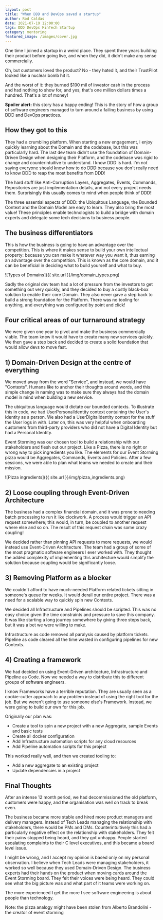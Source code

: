 ```yaml
---
layout: post
title: "When DDD and DevOps saved a startup"
author: Rod Caldas
date: 2021-07-10 12:00:00
tags: DDD DevOps FinTech Startup
category: mentoring
featured_image: /images/cover.jpg
---
```


One time I joined a startup in a weird place. They spent three years building their product before going live, and when they did, it didn't make any sense commercially.

Oh, but customers loved the product? No - they hated it, and their TrustPilot looked like a nuclear bomb hit it.

And the worst of it: they burned $100 mil of investor cash in the process and had nothing to show for, and yes, that's one million dollars times a hundred. That's a lot of money!

**Spoiler alert:** this story has a happy ending! This is the story of how a group of software engineers managed to turn around a failing business by using DDD and DevOps practices.

## How they got to this

They had a crumbling platform. When starting a new engagement, I enjoy quickly learning about the Domain and the codebase, but this was particularly hard. The last dev team didn't use the foundation of Domain-Driven Design when designing their Platform, and the codebase was rigid to change and counterintuitive to understand. I know DDD is hard. I'm not saying everyone should know how to do DDD because you don't really need to know DDD to reap the most benefits from DDD!

The hard stuff like Anti-Corruption Layers, Aggregates, Events, Commands, Repositories are just implementation details, and not every project needs them. Surprisingly this usually comes to mind when people think of DDD!

The three essential aspects of DDD: the Ubiquitous Language, the Bounded Context and the Domain Model are easy to learn. They also bring the most value! These principles enable technologists to build a bridge with domain experts and delegate some tech decisions to business people.

## The business differentiators

This is how the business is going to have an advantage over the competition. This is where it makes sense to build your own intellectual property: because you can make it whatever way you want it, thus earning an advantage over the competition. This is known as the core domain, and it can be beneficial in deciding what to build yourself and what to buy.

![Types of Domains]({{ site.url }}/img/domain_types.png)

Sadly the original dev team had a lot of pressure from the investors to get something out very quickly, and they decided to buy a costly black-box solution to enable their core Domain. They also never gave a step back to build a strong foundation for the Platform. There was no tooling for anything, and everything was configured by point and click!

## Four critical areas of our turnaround strategy

We were given one year to pivot and make the business commercially viable. The team knew it would have to create many new services quickly. We then gave a step back and decided to create a solid foundation that would allow devs to move fast. 

## 1) Domain-Driven Design at the centre of everything

We moved away from the word "Service", and instead, we would have "Contexts". Humans like to anchor their thoughts around words, and this simple change in naming was to make sure they always had the domain model in mind when building a new service.

The ubiquitous language would dictate our bounded contexts. To illustrate this in code, we had UserPersonalIdentity context containing the User's identity as a person. We also had a UserDigitalIdentity context for the stuff the User logs in with. Later on, this was very helpful when onboarding customers from third-party providers who did not have a Digital Identity but had a Personal Identity.

Event Storming was our chosen tool to build a relationship with our stakeholders and flesh out our project. Like a Pizza, there is no right or wrong way to pick ingredients you like. The elements for our Event Storming pizza would be Aggregates, Commands, Events and Policies. After a few sessions, we were able to plan what teams we needed to create and their mission.

![Pizza ingredients]({{ site.url }}/img/pizza_ingredients.png)

## 2) Loose coupling through Event-Driven Architecture

The business had a complex financial domain, and it was prone to needing batch processing to run it like clockwork. A process would trigger an API request somewhere; this would, in turn, be coupled to another request where else and so on. The result of this request chain was some crazy coupling!

We decided rather than pinning API requests to more requests, we would instead use Event-Driven Architecture. The team had a group of some of the most pragmatic software engineers I ever worked with. They thought the added complexity of implementing this architecture would simplify the solution because coupling would be significantly loose.

## 3) Removing Platform as a blocker

We couldn't afford to have much-needed Platform related tickets sitting in someone's queue for weeks. It would derail our entire project. There was a need for a scalable way to quickly spin new Contexts. 

We decided all Infrastructure and Pipelines should be scripted. This was no easy choice given the time constraints and pressure to save this company. It was like starting a long journey somewhere by giving three steps back, but it was a bet we were willing to make.

Infrastructure as code removed all paralysis caused by platform tickets. Pipeline as code cleared all the time wasted in configuring pipelines for new Contexts.

## 4) Creating a framework

We had decided on using Event-Driven architecture, Infrastructure and Pipeline as Code. Now we needed a way to distribute this to different groups of software engineers.

I know Frameworks have a terrible reputation. They are usually seen as a cookie-cutter approach to any problem instead of using the right tool for the job. But we weren't going to use someone else's Framework. Instead, we were going to build our own for this job.

Originally our plan was:
- Create a tool to spin a new project with a new Aggregate, sample Events and basic tests
- Create all docker configuration
- Add Infrastructure automation scripts for any cloud resources
- Add Pipeline automation scripts for this project

This worked really well, and then we created tooling to:

- Add a new aggregate to an existing project
- Update dependencies in a project

## Final Thoughts

After an intense 12 month period, we had decommissioned the old platform, customers were happy, and the organisation was well on track to break even. 

The business became more stable and hired more product managers and delivery managers. Instead of Tech Leads managing the relationship with stakeholders, there would be PMs and DMs. Counterintuitively this had a particularly negative effect on the relationship with stakeholders. They felt their pains stopped being heard, and they got unhappy. People started escalating complaints to their C level executives, and this became a board level issue.

I might be wrong, and I accept my opinion is based only on my personal observation. I believe when Tech Leads were managing stakeholders, it worked so well because they used Domain-Driven Design. The business experts had their hands on the product when moving cards around the Event Storming board. They felt their voices were being heard. They could see what the big picture was and what part of it teams were working on.

The more experienced I get the more I see software engineering is about people than technology.

Note: the pizza analogy might have been stolen from Alberto Brandolini - the creator of event storming
